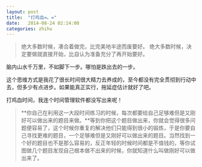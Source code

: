 ```yaml
---
layout: post
title:  "打鸡血=。="
date:   2014-08-24 02:14:00
categories: zhihu
---
```


>绝大多数时候，凑合着做完，比完美地半途而废要好。
绝大多数时候，决定要做就直接开始，比自认为准备充分了再开始要好。
>
脑内山水千万里，不如脚下一步。哪怕是跌出去的一步。
>
这个思维方式是我花了很长时间很大精力去养成的，至今都没有完全贯彻到行动中去，但多少有点进步。如果能真正实行，拖延症估计就好了吧。

<!-- more --> 

打鸡血时间，我连个时间管理软件都没写出来呢！

>**你自己在利用这一大段时间练习的时候，每次都要给自己足够难但是又刚好可以做出来的题目来做。**等到你把这个题目做出来，你就会觉得很多问题便容易了，这个时候你重复的解决他们只能得到很小的锻炼，于是你要自己寻找更难的题目，一个足够难但是又刚好可以做出来的题目。当然找到一个好的题目也不是那么容易的，反正年轻的时候时间都是不值钱的，等你试图做几个题目发现自己根本做不出来的时候，你就知道什么叫做刚好可以做出来了。